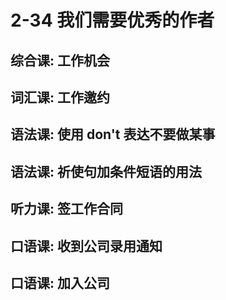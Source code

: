 # 2-34 我们需要优秀的作者

## 综合课: 工作机会

## 词汇课: 工作邀约

## 语法课: 使用 don't 表达不要做某事

## 语法课: 祈使句加条件短语的用法

## 听力课: 签工作合同

## 口语课: 收到公司录用通知

## 口语课: 加入公司
